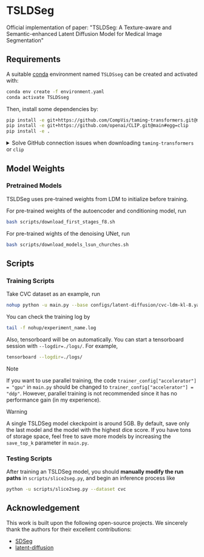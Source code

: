 # TSLDSeg
Official implementation of paper: "TSLDSeg: A Texture-aware and Semantic-enhanced Latent Diffusion Model for Medical Image Segmentation"

## Requirements

A suitable [conda](https://conda.io/) environment named `TSLDSseg` can be created
and activated with:

```bash
conda env create -f environment.yaml
conda activate TSLDSseg
```

Then, install some dependencies by:
```bash
pip install -e git+https://github.com/CompVis/taming-transformers.git@master#egg=taming-transformers
pip install -e git+https://github.com/openai/CLIP.git@main#egg=clip
pip install -e .
```

    
<details>

<summary>Solve GitHub connection issues when downloading <code class="inlinecode">taming-transformers</code> or <code class="inlinecode">clip</code></summary>


After creating and entering the `TSLDSseg` environment:
1. create an `src` folder and enter:
```bash
mkdir src
cd src
```
2. download the following codebases in `*.zip` files and upload to `src/`:
    - https://github.com/CompVis/taming-transformers, `taming-transformers-master.zip`
    - https://github.com/openai/CLIP, `CLIP-main.zip`
3. unzip and install taming-transformers:
```bash
unzip taming-transformers-master.zip
cd taming-transformers-master
pip install -e .
cd ..
```
4. unzip and install clip:
```bash
unzip CLIP-main.zip
cd CLIP-main
pip install -e .
cd ..
```
5. install TSLDSeg:
```bash
cd ..
pip install -e .
```

Then you're good to go!

</details>

## Model Weights

### Pretrained Models
TSLDSeg uses pre-trained weights from LDM to initialize before training.

For pre-trained weights of the autoencoder and conditioning model, run

```bash
bash scripts/download_first_stages_f8.sh
```

For pre-trained wights of the denoising UNet, run

```bash
bash scripts/download_models_lsun_churches.sh
```


## Scripts
### Training Scripts

Take CVC dataset as an example, run

```bash
nohup python -u main.py --base configs/latent-diffusion/cvc-ldm-kl-8.yaml -t --gpus 0, --name experiment_name > nohup/experiment_name.log 2>&1 &
```

You can check the training log by 

```bash
tail -f nohup/experiment_name.log
```

Also, tensorboard will be on automatically. You can start a tensorboard session with `--logdir=./logs/`. For example,
```bash
tensorboard --logdir=./logs/
```

> [!NOTE]
> If you want to use parallel training, the code `trainer_config["accelerator"] = "gpu"` in `main.py` should be changed to `trainer_config["accelerator"] = "ddp"`. However, parallel training is not recommended since it has no performance gain (in my experience).

> [!WARNING]
> A single TSLDSeg model ckeckpoint is around 5GB. By default, save only the last model and the model with the highest dice score. If you have tons of storage space, feel free to save more models by increasing the `save_top_k` parameter in `main.py`.


### Testing Scripts

After training an TSLDSeg model, you should **manually modify the run paths** in `scripts/slice2seg.py`, and begin an inference process like

```bash
python -u scripts/slice2seg.py --dataset cvc
```
## Acknowledgement

This work is built upon the following open-source projects. We sincerely thank the authors for their excellent contributions:

- [SDSeg](https://github.com/lin-tianyu/Stable-Diffusion-Seg)
- [latent-diffusion](https://github.com/CompVis/latent-diffusion)

